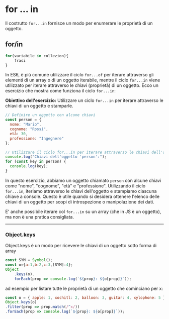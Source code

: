 # for ... in

Il costrutto  `for...in` fornisce un modo per enumerare le proprietà di un oggetto. 


## for/in
```javascript
for(variabile in collezion){
    frasi
}
```

In ES6, è più comune utilizzare il ciclo `for...of` per iterare attraverso gli elementi di un array o di un oggetto iterabile, mentre il ciclo `for...in` viene utilizzato per iterare attraverso le chiavi (proprietà) di un oggetto. Ecco un esercizio che mostra come funziona il ciclo `for...in`:

**Obiettivo dell'esercizio:** Utilizzare un ciclo `for...in` per iterare attraverso le chiavi di un oggetto e stamparle.

```javascript
// Definire un oggetto con alcune chiavi
const person = {
  nome: "Mario",
  cognome: "Rossi",
  età: 30,
  professione: "Ingegnere"
};

// Utilizzare il ciclo for...in per iterare attraverso le chiavi dell'oggetto
console.log("Chiavi dell'oggetto 'person':");
for (const key in person) {
  console.log(key);
}
```

In questo esercizio, abbiamo un oggetto chiamato `person` con alcune chiavi come "nome", "cognome", "età" e "professione". Utilizzando il ciclo `for...in`, iteriamo attraverso le chiavi dell'oggetto e stampiamo ciascuna chiave a console. Questo è utile quando si desidera ottenere l'elenco delle chiavi di un oggetto per scopi di introspezione o manipolazione dei dati.


E' anche possibile iterare col  `for...in` su un array (che in JS è un oggetto), ma non è una pratica consigliata.

---

### Object.keys

Object.keys è un modo per ricevere le chiavi di un oggetto sotto forma di array 

```javascript
const SYM = Symbol();
const o={a:1,b:2,c:3,[SYM]:4}; 
Object
    .keys(o).
    forEach(prop => console.log(`${prop}: ${o[prop]}`));
```

ad esempio per listare tutte le proprietà di un oggetto che cominciano per x:

```javascript
const o = { apple: 1, xochitl: 2, balloon: 3, guitar: 4, xylophone: 5 };
Object.keys(o)
.filter(prop => prop.match(/^x/))
.forEach(prop => console.log(`${prop}: ${o[prop]}`));
```